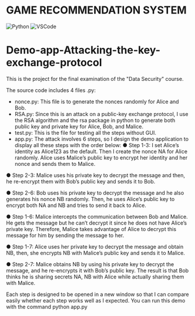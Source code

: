 # GAME RECOMMENDATION SYSTEM
![Python](https://upload.wikimedia.org/wikipedia/commons/1/1b/Blue_Python_3.9_Shield_Badge.svg)
![VSCode](https://img.shields.io/badge/Made%20for-VSCode-1f425f.svg)
# Demo-app-Attacking-the-key-exchange-protocol
This is the project for the final examination of the "Data Security" course.

The source code includes 4 files .py:
- nonce.py: This file is to generate the nonces randomly for Alice and Bob.
- RSA.py: Since this is an attack on a public-key exchange protocol, I
use the RSA algorithm and the rsa package in python to generate
both public key and private key for Alice, Bob, and Malice.
- test.py: This is the file for testing all the steps without GUI.
- app.py: The attack involves 6 steps, so I design the demo application
to display all these steps with the order below:
● Step 1-3: I set Alice’s identity as Alice123 as the default. Then
I create the nonce NA for Alice randomly. Alice uses Malice’s
public key to encrypt her identity and her nonce and sends
them to Malice.

● Step 2-3: Malice uses his private key to decrypt the message
and then, he re-encrypt them with Bob’s public key and sends
it to Bob.

● Step 2-6: Bob uses his private key to decrypt the message and
he also generates his nonce NB randomly. Then, he uses
Alice’s public key to encrypt both NA and NB and tries to send
it back to Alice.

● Step 1-6: Malice intercepts the communication between Bob
and Malice. He gets the message but he can’t decrypt it since
he does not have Alice’s private key. Therefore, Malice takes
advantage of Alice to decrypt this message for him by sending
the message to her.

● Step 1-7: Alice uses her private key to decrypt the message
and obtain NB, then, she encrypts NB with Malice’s public key
and sends it to Malice.

● Step 2-7: Malice obtains NB by using his private key to
decrypt the message, and he re-encrypts it with Bob’s public
key. The result is that Bob thinks he is sharing secrets NA, NB
with Alice while actually sharing them with Malice.

Each step is designed to be opened in a new window so that I can
compare easily whether each step works well as I expected. You can run
this demo with the command python app.py
